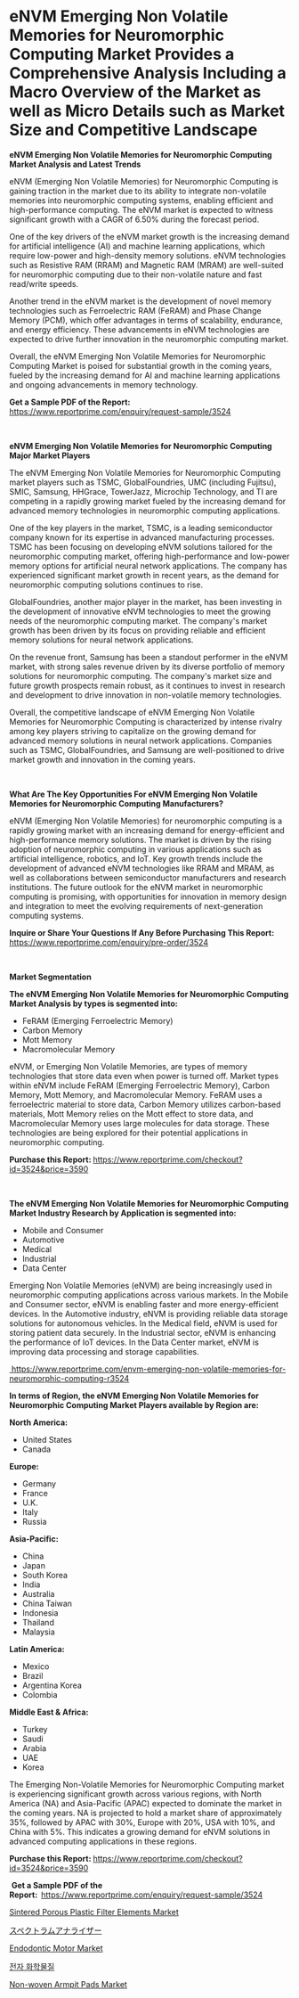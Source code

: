 <p><h1>eNVM Emerging Non Volatile Memories for Neuromorphic Computing Market Provides a Comprehensive Analysis Including a Macro Overview of the Market as well as Micro Details such as Market Size and Competitive Landscape</h1></p><p><strong>eNVM Emerging Non Volatile Memories for Neuromorphic Computing Market Analysis and Latest Trends</strong></p>
<p><p>eNVM (Emerging Non Volatile Memories) for Neuromorphic Computing is gaining traction in the market due to its ability to integrate non-volatile memories into neuromorphic computing systems, enabling efficient and high-performance computing. The eNVM market is expected to witness significant growth with a CAGR of 6.50% during the forecast period.</p><p>One of the key drivers of the eNVM market growth is the increasing demand for artificial intelligence (AI) and machine learning applications, which require low-power and high-density memory solutions. eNVM technologies such as Resistive RAM (RRAM) and Magnetic RAM (MRAM) are well-suited for neuromorphic computing due to their non-volatile nature and fast read/write speeds.</p><p>Another trend in the eNVM market is the development of novel memory technologies such as Ferroelectric RAM (FeRAM) and Phase Change Memory (PCM), which offer advantages in terms of scalability, endurance, and energy efficiency. These advancements in eNVM technologies are expected to drive further innovation in the neuromorphic computing market.</p><p>Overall, the eNVM Emerging Non Volatile Memories for Neuromorphic Computing Market is poised for substantial growth in the coming years, fueled by the increasing demand for AI and machine learning applications and ongoing advancements in memory technology.</p></p>
<p><strong>Get a Sample PDF of the Report:&nbsp;</strong> <a href="https://www.reportprime.com/enquiry/request-sample/3524">https://www.reportprime.com/enquiry/request-sample/3524</a></p>
<p>&nbsp;</p>
<p><strong>eNVM Emerging Non Volatile Memories for Neuromorphic Computing Major Market Players</strong></p>
<p><p>The eNVM Emerging Non Volatile Memories for Neuromorphic Computing market players such as TSMC, GlobalFoundries, UMC (including Fujitsu), SMIC, Samsung, HHGrace, TowerJazz, Microchip Technology, and TI are competing in a rapidly growing market fueled by the increasing demand for advanced memory technologies in neuromorphic computing applications.</p><p>One of the key players in the market, TSMC, is a leading semiconductor company known for its expertise in advanced manufacturing processes. TSMC has been focusing on developing eNVM solutions tailored for the neuromorphic computing market, offering high-performance and low-power memory options for artificial neural network applications. The company has experienced significant market growth in recent years, as the demand for neuromorphic computing solutions continues to rise.</p><p>GlobalFoundries, another major player in the market, has been investing in the development of innovative eNVM technologies to meet the growing needs of the neuromorphic computing market. The company's market growth has been driven by its focus on providing reliable and efficient memory solutions for neural network applications.</p><p>On the revenue front, Samsung has been a standout performer in the eNVM market, with strong sales revenue driven by its diverse portfolio of memory solutions for neuromorphic computing. The company's market size and future growth prospects remain robust, as it continues to invest in research and development to drive innovation in non-volatile memory technologies.</p><p>Overall, the competitive landscape of eNVM Emerging Non Volatile Memories for Neuromorphic Computing is characterized by intense rivalry among key players striving to capitalize on the growing demand for advanced memory solutions in neural network applications. Companies such as TSMC, GlobalFoundries, and Samsung are well-positioned to drive market growth and innovation in the coming years.</p></p>
<p>&nbsp;</p>
<p><strong>What Are The Key Opportunities For eNVM Emerging Non Volatile Memories for Neuromorphic Computing Manufacturers?</strong></p>
<p><p>eNVM (Emerging Non Volatile Memories) for neuromorphic computing is a rapidly growing market with an increasing demand for energy-efficient and high-performance memory solutions. The market is driven by the rising adoption of neuromorphic computing in various applications such as artificial intelligence, robotics, and IoT. Key growth trends include the development of advanced eNVM technologies like RRAM and MRAM, as well as collaborations between semiconductor manufacturers and research institutions. The future outlook for the eNVM market in neuromorphic computing is promising, with opportunities for innovation in memory design and integration to meet the evolving requirements of next-generation computing systems.</p></p>
<p><strong>Inquire or Share Your Questions If Any Before Purchasing This Report:</strong> <a href="https://www.reportprime.com/enquiry/pre-order/3524">https://www.reportprime.com/enquiry/pre-order/3524</a></p>
<p>&nbsp;</p>
<p><strong>Market Segmentation</strong></p>
<p><strong>The eNVM Emerging Non Volatile Memories for Neuromorphic Computing Market Analysis by types is segmented into:</strong></p>
<p><ul><li>FeRAM (Emerging Ferroelectric Memory)</li><li>Carbon Memory</li><li>Mott Memory</li><li>Macromolecular Memory</li></ul></p>
<p><p>eNVM, or Emerging Non Volatile Memories, are types of memory technologies that store data even when power is turned off. Market types within eNVM include FeRAM (Emerging Ferroelectric Memory), Carbon Memory, Mott Memory, and Macromolecular Memory. FeRAM uses a ferroelectric material to store data, Carbon Memory utilizes carbon-based materials, Mott Memory relies on the Mott effect to store data, and Macromolecular Memory uses large molecules for data storage. These technologies are being explored for their potential applications in neuromorphic computing.</p></p>
<p><strong>Purchase this Report:&nbsp;</strong><a href="https://www.reportprime.com/checkout?id=3524&price=3590">https://www.reportprime.com/checkout?id=3524&price=3590</a></p>
<p>&nbsp;</p>
<p><strong>The eNVM Emerging Non Volatile Memories for Neuromorphic Computing Market Industry Research by Application is segmented into:</strong></p>
<p><ul><li>Mobile and Consumer</li><li>Automotive</li><li>Medical</li><li>Industrial</li><li>Data Center</li></ul></p>
<p><p>Emerging Non Volatile Memories (eNVM) are being increasingly used in neuromorphic computing applications across various markets. In the Mobile and Consumer sector, eNVM is enabling faster and more energy-efficient devices. In the Automotive industry, eNVM is providing reliable data storage solutions for autonomous vehicles. In the Medical field, eNVM is used for storing patient data securely. In the Industrial sector, eNVM is enhancing the performance of IoT devices. In the Data Center market, eNVM is improving data processing and storage capabilities.</p></p>
<p><a href="https://www.reportprime.com/envm-emerging-non-volatile-memories-for-neuromorphic-computing-r3524">&nbsp;https://www.reportprime.com/envm-emerging-non-volatile-memories-for-neuromorphic-computing-r3524</a></p>
<p><strong>In terms of Region, the eNVM Emerging Non Volatile Memories for Neuromorphic Computing Market Players available by Region are:</strong></p>
<p>
    <p> <strong> North America: </strong>
        <ul>
            <li>United States</li>
            <li>Canada</li>
        </ul>
        </p> 
    <p> <strong> Europe: </strong>
        <ul>
            <li>Germany</li>
            <li>France</li>
            <li>U.K.</li>
            <li>Italy</li>
            <li>Russia</li>
        </ul>
        </p> 
    <p> <strong> Asia-Pacific: </strong>
        <ul>
            <li>China</li>
            <li>Japan</li>
            <li>South Korea</li>
            <li>India</li>
            <li>Australia</li>
            <li>China Taiwan</li>
            <li>Indonesia</li>
            <li>Thailand</li>
            <li>Malaysia</li>
        </ul>
        </p> 
    <p> <strong> Latin America: </strong>
        <ul>
            <li>Mexico</li>
            <li>Brazil</li>
            <li>Argentina Korea</li>
            <li>Colombia</li>
        </ul>
        </p> 
    <p> <strong> Middle East & Africa: </strong>
        <ul>
            <li>Turkey</li>
            <li>Saudi</li>
            <li>Arabia</li>
            <li>UAE</li>
            <li>Korea</li>
        </ul>
    </p>
    </p>
<p><p>The Emerging Non-Volatile Memories for Neuromorphic Computing market is experiencing significant growth across various regions, with North America (NA) and Asia-Pacific (APAC) expected to dominate the market in the coming years. NA is projected to hold a market share of approximately 35%, followed by APAC with 30%, Europe with 20%, USA with 10%, and China with 5%. This indicates a growing demand for eNVM solutions in advanced computing applications in these regions.</p></p>
<p><strong>Purchase this Report: </strong><a href="https://www.reportprime.com/checkout?id=3524&price=3590">https://www.reportprime.com/checkout?id=3524&price=3590</a></p>
<p>&nbsp;<strong>Get a Sample PDF of the Report:&nbsp;&nbsp;</strong><a href="https://www.reportprime.com/enquiry/request-sample/3524">https://www.reportprime.com/enquiry/request-sample/3524</a></p>
<p><strong></strong></p>
<p><p><a href="https://www.linkedin.com/pulse/sintered-porous-plastic-filter-elements-market-investigation-72tze">Sintered Porous Plastic Filter Elements Market</a></p><p><a href="https://github.com/nxboeu02965442/Market-Research-Report-List-3/blob/main/524419734590.md">スペクトラムアナライザー</a></p><p><a href="https://issuu.com/reportprime-2/docs/endodontic-motor-market-size-2030.pptx">Endodontic Motor Market</a></p><p><a href="https://github.com/mpodehpw07370073/Market-Research-Report-List-3/blob/main/923723240399.md">전자 화학물질</a></p><p><a href="https://www.linkedin.com/pulse/global-non-woven-armpit-pads-industry-types-applications-market-vxyzc">Non-woven Armpit Pads Market</a></p></p>
